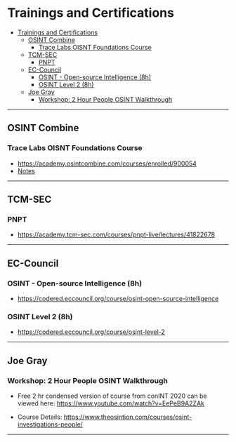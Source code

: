 # Trainings and Certifications

- [Trainings and Certifications](#Trainings-and-certifications)
  - [OSINT Combine](#osint-combine)
    - [Trace Labs OISNT Foundations Course](#trace-labs-oisnt-foundations-course)
  - [TCM-SEC](#tcm-sec)
    - [PNPT](#pnpt)
  - [EC-Council](#ec-council)
    - [OSINT - Open-source Intelligence (8h)](#osint---open-source-intelligence-8h)
    - [OSINT Level 2 (8h)](#osint-level-2-8h)
  - [Joe Gray](#joe-gray)
    - [Workshop: 2 Hour People OSINT Walkthrough](#workshop-2-hour-people-osint-walkthrough)

---

## OSINT Combine

### Trace Labs OISNT Foundations Course

- <https://academy.osintcombine.com/courses/enrolled/900054>
- [Notes](OSINT_Combine/README.md)

---

## TCM-SEC

### PNPT

- <https://academy.tcm-sec.com/courses/pnpt-live/lectures/41822678>

---

## EC-Council

### OSINT - Open-source Intelligence (8h)

- <https://codered.eccouncil.org/course/osint-open-source-intelligence>

### OSINT Level 2 (8h)

- <https://codered.eccouncil.org/course/osint-level-2>

---

## Joe Gray

### Workshop: 2 Hour People OSINT Walkthrough

- Free 2 hr condensed version of course from conINT 2020 can be viewed here: <https://www.youtube.com/watch?v=EePeB9A2ZAk>

- Course Details: <https://www.theosintion.com/courses/osint-investigations-people/>

---
